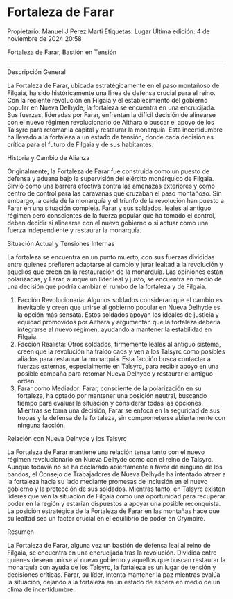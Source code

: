 # Fortaleza de Farar

Propietario: Manuel J Perez Marti
Etiquetas: Lugar
Última edición: 4 de noviembre de 2024 20:58

Fortaleza de Farar, Bastión en Tensión

---

Descripción General

La Fortaleza de Farar, ubicada estratégicamente en el paso montañoso de Filgaia, ha sido históricamente una línea de defensa crucial para el reino. Con la reciente revolución en Filgaia y el establecimiento del gobierno popular en Nueva Delhyde, la fortaleza se encuentra en una encrucijada. Sus fuerzas, lideradas por Farar, enfrentan la difícil decisión de alinearse con el nuevo régimen revolucionario de Aithara o buscar el apoyo de los Talsyrc para retomar la capital y restaurar la monarquía. Esta incertidumbre ha llevado a la fortaleza a un estado de tensión, donde cada decisión es crítica para el futuro de Filgaia y de sus habitantes.

Historia y Cambio de Alianza

Originalmente, la Fortaleza de Farar fue construida como un puesto de defensa y aduana bajo la supervisión del ejército monárquico de Filgaia. Sirvió como una barrera efectiva contra las amenazas exteriores y como centro de control para las caravanas que cruzaban el paso montañoso. Sin embargo, la caída de la monarquía y el triunfo de la revolución han puesto a Farar en una situación compleja. Farar y sus soldados, leales al antiguo régimen pero conscientes de la fuerza popular que ha tomado el control, deben decidir si alinearse con el nuevo gobierno o si actuar como una fuerza independiente y restaurar la monarquía.

Situación Actual y Tensiones Internas

La fortaleza se encuentra en un punto muerto, con sus fuerzas divididas entre quienes prefieren adaptarse al cambio y jurar lealtad a la revolución y aquellos que creen en la restauración de la monarquía. Las opiniones están polarizadas, y Farar, aunque un líder leal y justo, se encuentra en medio de una decisión que podría cambiar el rumbo de la fortaleza y de Filgaia.

1. Facción Revolucionaria: Algunos soldados consideran que el cambio es inevitable y creen que unirse al gobierno popular en Nueva Delhyde es la opción más sensata. Estos soldados apoyan los ideales de justicia y equidad promovidos por Aithara y argumentan que la fortaleza debería integrarse al nuevo régimen, ayudando a mantener la estabilidad en Filgaia.
2. Facción Realista: Otros soldados, firmemente leales al antiguo sistema, creen que la revolución ha traído caos y ven a los Talsyrc como posibles aliados para restaurar la monarquía. Esta facción busca contactar a fuerzas externas, especialmente en Talsyrc, para recibir apoyo en una posible campaña para retomar Nueva Delhyde y restaurar el antiguo orden.
3. Farar como Mediador: Farar, consciente de la polarización en su fortaleza, ha optado por mantener una posición neutral, buscando tiempo para evaluar la situación y considerar todas las opciones. Mientras se toma una decisión, Farar se enfoca en la seguridad de sus tropas y la defensa de la fortaleza, sin comprometerse abiertamente con ninguna facción.

Relación con Nueva Delhyde y los Talsyrc

La Fortaleza de Farar mantiene una relación tensa tanto con el nuevo régimen revolucionario en Nueva Delhyde como con el reino de Talsyrc. Aunque todavía no se ha declarado abiertamente a favor de ninguno de los bandos, el Consejo de Trabajadores de Nueva Delhyde ha intentado atraer a la fortaleza hacia su lado mediante promesas de inclusión en el nuevo gobierno y la protección de sus soldados. Mientras tanto, en Talsyrc existen líderes que ven la situación de Filgaia como una oportunidad para recuperar poder en la región y estarían dispuestos a apoyar una posible reconquista. La posición estratégica de la Fortaleza de Farar en las montañas hace que su lealtad sea un factor crucial en el equilibrio de poder en Grymoire.

Resumen

La Fortaleza de Farar, alguna vez un bastión de defensa leal al reino de Filgaia, se encuentra en una encrucijada tras la revolución. Dividida entre quienes desean unirse al nuevo gobierno y aquellos que buscan restaurar la monarquía con ayuda de los Talsyrc, la fortaleza es un lugar de tensión y decisiones críticas. Farar, su líder, intenta mantener la paz mientras evalúa la situación, dejando a la fortaleza en un estado de espera en medio de un clima de incertidumbre.